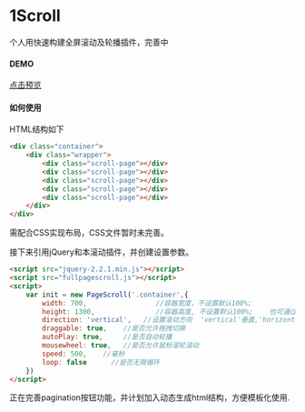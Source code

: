 # 1Scroll
个人用快速构建全屏滚动及轮播插件，完善中

#### DEMO

[点击预览](http://d12mnit.github.io/1Scroll/)

#### 如何使用
HTML结构如下
``` html
<div class="container">
    <div class="wrapper">
        <div class="scroll-page"></div>
        <div class="scroll-page"></div>
        <div class="scroll-page"></div>
        <div class="scroll-page"></div>
        <div class="scroll-page"></div>
    </div>
</div>
```
需配合CSS实现布局，CSS文件暂时未完善。

接下来引用jQuery和本滚动插件，并创建设置参数。
``` html
<script src="jquery-2.2.1.min.js"></script>
<script src="fullpagescroll.js"></script>
<script>
    var init = new PageScroll('.container',{
        width: 700,                 //容器宽度，不设置默认100%;
        height: 1300,               //容器高度, 不设置默认100%;    也可通过css直接设置
        direction: 'vertical',   //设置滚动方向  'vertical'垂直,'horizontal',水平
        draggable: true,    //是否允许拖拽切换
        autoPlay: true,     //是否自动轮播
        mousewheel: true,   //是否允许鼠标滚轮滚动
        speed: 500,    //毫秒
        loop: false      //是否无限循环
    })
</script>
```
正在完善pagination按钮功能，并计划加入动态生成html结构，方便模板化使用.
